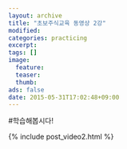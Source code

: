 ```yaml
---
layout: archive
title: "초보주식교육 동영상 2강"
modified:
categories: practicing
excerpt:
tags: []
image:
  feature:
  teaser:
  thumb:
ads: false
date: 2015-05-31T17:02:48+09:00
---
```


#학습해봅시다!

{% include post_video2.html %}